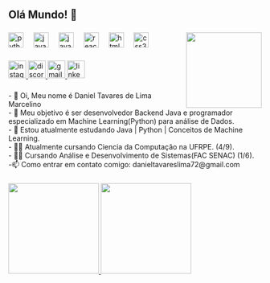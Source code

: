 <!--Titulo-->
<h2 align="left">Olá Mundo! 👋</h2>

<!--Gif-->
###

<img align="right" height="150" src="https://media.giphy.com/media/v1.Y2lkPTc5MGI3NjExeDQxa2hydnhub29xNTlkY3NjNG52aHdvajBsbjE1dHRjdGxodjFwbiZlcD12MV9pbnRlcm5hbF9naWZfYnlfaWQmY3Q9Zw/fedryX7dMGMe6lgqDm/giphy.gif"  />

###

<!--Linguagens-->
<div align="left">
  <img src="https://cdn.jsdelivr.net/gh/devicons/devicon/icons/python/python-original.svg" height="30" alt="python logo"  />
  <img width="12" />
  <img src="https://cdn.jsdelivr.net/gh/devicons/devicon/icons/java/java-original.svg" height="30" alt="java logo"  />
  <img width="12" />
  <img src="https://cdn.jsdelivr.net/gh/devicons/devicon/icons/javascript/javascript-original.svg" height="30" alt="javascript logo"  />
  <img width="12" />
  <img src="https://cdn.jsdelivr.net/gh/devicons/devicon/icons/springboot/springboot-original.svg" height="30" alt="react logo"  />
  <img width="12" />
  <img src="https://cdn.jsdelivr.net/gh/devicons/devicon/icons/html5/html5-original.svg" height="30" alt="html5 logo"  />
  <img width="12" />
  <img src="https://cdn.jsdelivr.net/gh/devicons/devicon/icons/css3/css3-original.svg" height="30" alt="css3 logo"  />
</div>

###

<!--Contatos-->
<div align="left">
  <a href="https://www.instagram.com/dan_tavarews/" target="_blank">
    <img src="https://img.shields.io/static/v1?message=Instagram&logo=instagram&label=&color=E4405F&logoColor=white&labelColor=&style=for-the-badge" height="35" alt="instagram logo"  />
  </a>
  <a href="ID: 440885903725035520" target="_blank">
    <img src="https://img.shields.io/static/v1?message=Discord&logo=discord&label=&color=7289DA&logoColor=white&labelColor=&style=for-the-badge" height="35" alt="discord logo"  />
  </a>
  <a href="mailto:danieltavareslima72@gmail.com" target="_blank">
    <img src="https://img.shields.io/static/v1?message=Gmail&logo=gmail&label=&color=D14836&logoColor=white&labelColor=&style=for-the-badge" height="35" alt="gmail logo"  />
  </a>
  <a href="https://www.linkedin.com/in/danieltavareslima/" target="_blank">
    <img src="https://img.shields.io/static/v1?message=LinkedIn&logo=linkedin&label=&color=0077B5&logoColor=white&labelColor=&style=for-the-badge" height="35" alt="linkedin logo"  />
  </a>
</div>

###
<!--Sobre mim-->
<p align="left">- 👋 Oi, Meu nome é Daniel Tavares de Lima Marcelino<br>- 👀 Meu objetivo é ser desenvolvedor Backend Java e programador especializado em Machine Learning(Python) para análise de Dados. <br>- 🌱 Estou atualmente estudando Java | Python | Conceitos de Machine Learning.<br>- 👨‍🎓 Atualmente cursando Ciencia da Computação na UFRPE. (4/9).<br>- 👨‍🎓 Cursando Análise e Desenvolvimento de Sistemas(FAC SENAC) (1/6). <br> -📫 Como entrar em contato comigo: danieltavareslima72@gmail.com</p>

###
<!--Dados-->
   <div>
  <a href="https://github.com/Daniel-Tavares-de-Lima">
  <img height="180em" src="https://github-readme-stats.vercel.app/api?username=Daniel-Tavares-de-Lima&show_icons=true&theme=tokyonight&include_all_commits=true&count_private=true"/>
  <img height="180em" src="https://github-readme-stats.vercel.app/api/top-langs/?username=Daniel-Tavares-de-Lima&layout=compact&langs_count=7&theme=tokyonight"/>

</div>
